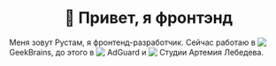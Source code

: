 <h1 style="text-align: center">👋 Привет, я фронтэнд</h1>

<p>Меня зовут Рустам, я фронтенд-разработчик. Сейчас работаю в <span><img style="vertical-align: middle; transform: translateY(-2px)" src="https://dralexandra.ru/common/gb.svg"> GeekBrains</span>, до этого в <span><img style="vertical-align: middle; transform: translateY(-2px)" src="https://dralexandra.ru/common/adguard.svg"> AdGuard</span> и <span><img style="vertical-align: middle; transform: translateY(-2px)" src="https://dralexandra.ru/common/als.svg"> Студии Артемия Лебедева</span>.</p>
